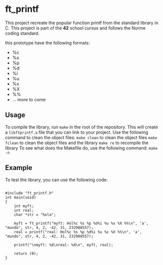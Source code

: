 # ft_printf
This project recreate the popular function printf from the standard library in C.
This project is part of the **42** school cursus and follows the Norme coding standard.

this prototype have the following formats:
- %c
- %s
- %p
- %d
- %i
- %u
- %x
- %X
- %%
- ... more to come

## Usage

To compile the library, run `make` in the root of the repository. This will create a `libftprintf.a` file that you can link to your project.
Use the following command to clean the object files:
`make clean` to clean the object files
`make fclean` to clean the object files and the library
`make re` to recompile the library
To see what does the Makefile do, use the following command: `make -n`

## Example
To test the library, you can use the following code:
<pre><code>
#include "ft_printf.h"
int main(void)
{
    int myft;
    int real;
    char *str = "hola";
    
    myft = ft_printf("myft: Hol%c %s %p %d%i %u %x %X %%\n", 'a', "mundo", str, 4, 2, -42, 31, 232988557);
    real = printf("real: Hol%c %s %p %d%i %u %x %X %%\n", 'a', "mundo", str, 4, 2, -42, 31, 232988557);

    printf("\nmyft: %d\nreal: %d\n", myft, real);

    return (0);
}
</code></pre>